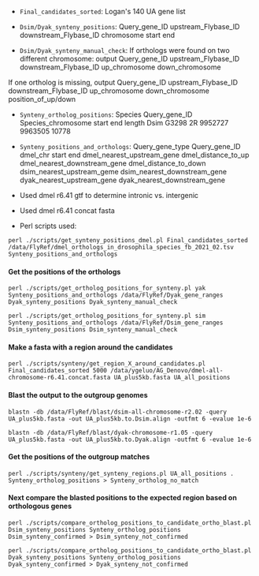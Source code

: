 *  `Final_candidates_sorted`:
Logan's 140 UA gene list

*  `Dsim/Dyak_synteny_positions`:
Query_gene_ID	upstream_Flybase_ID	downstream_Flybase_ID	chromosome	start	end

*  `Dsim/Dyak_synteny_manual_check`:
If orthologs were found on two different chromosome: output
Query_gene_ID	upstream_Flybase_ID	downstream_Flybase_ID	up_chromosome	down_chromosome

If one ortholog is missing, output
Query_gene_ID	upstream_Flybase_ID	downstream_Flybase_ID	up_chromosome	down_chromosome	position_of_up/down

*  `Synteny_ortholog_positions`:
Species	Query_gene_ID	Species_chromosome	start	end	length
Dsim	G3298	2R	9952727	9963505	10778

*  `Synteny_positions_and_orthologs`:
Query_gene_type	Query_gene_ID	dmel_chr	start	end	dmel_nearest_upstream_gene	dmel_distance_to_up	dmel_nearest_downstream_gene	dmel_distance_to_down	dsim_nearest_upstream_geme	dsim_nearest_downstream_gene	dyak_nearest_upstream_gene	dyak_nearest_downstream_gene

*  Used dmel r6.41 gtf to determine intronic vs. intergenic

*  Used dmel r6.41 concat fasta

*  Perl scripts used:

```
perl ./scripts/get_synteny_positions_dmel.pl Final_candidates_sorted /data/FlyRef/dmel_orthologs_in_drosophila_species_fb_2021_02.tsv Synteny_positions_and_orthologs
```

#### Get the positions of the orthologs

```
perl ./scripts/get_ortholog_positions_for_synteny.pl yak Synteny_positions_and_orthologs /data/FlyRef/Dyak_gene_ranges Dyak_synteny_positions Dyak_synteny_manual_check
 
perl ./scripts/get_ortholog_positions_for_synteny.pl sim Synteny_positions_and_orthologs /data/FlyRef/Dsim_gene_ranges Dsim_synteny_positions Dsim_synteny_manual_check
```

#### Make a fasta with a region around the candidates

```
perl ./scripts/synteny/get_region_X_around_candidates.pl Final_candidates_sorted 5000 /data/ygeluo/AG_Denovo/dmel-all-chromosome-r6.41.concat.fasta UA_plus5kb.fasta UA_all_positions
```

#### Blast the output to the outgroup genomes

```
blastn -db /data/FlyRef/blast/dsim-all-chromosome-r2.02 -query UA_plus5kb.fasta -out UA_plus5kb.to.Dsim.align -outfmt 6 -evalue 1e-6
 
blastn -db /data/FlyRef/blast/dyak-chromosome-r1.05 -query UA_plus5kb.fasta -out UA_plus5kb.to.Dyak.align -outfmt 6 -evalue 1e-6
```

#### Get the positions of the outgroup matches

```
perl ./scripts/synteny/get_synteny_regions.pl UA_all_positions . Synteny_ortholog_positions > Synteny_ortholog_no_match
```

#### Next compare the blasted positions to the expected region based on orthologous genes

```
perl ./scripts/compare_ortholog_positions_to_candidate_ortho_blast.pl Dsim_synteny_positions Synteny_ortholog_positions Dsim_synteny_confirmed > Dsim_synteny_not_confirmed
 
perl ./scripts/compare_ortholog_positions_to_candidate_ortho_blast.pl Dyak_synteny_positions Synteny_ortholog_positions Dyak_synteny_confirmed > Dyak_synteny_not_confirmed

```
